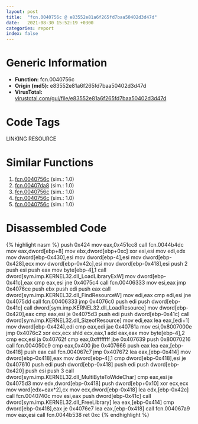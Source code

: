 ```yaml
---
layout: post
title:  "fcn.0040756c @ e83552e81a6f265fd7baa50402d3d47d"
date:   2021-08-30 15:52:19 +0300
categories: report
index: false
---
```


# Generic Information
- **Function:** fcn.0040756c
- **Origin (md5):** e83552e81a6f265fd7baa50402d3d47d
- **VirusTotal:** [virustotal.com/gui/file/e83552e81a6f265fd7baa50402d3d47d][virustotal_ref]

# Code Tags
<span class="tag" id="LINKING">LINKING</span>
<span class="tag" id="RESOURCE">RESOURCE</span>


# Similar Functions

1. [fcn.0040756c][similar_1_ref] (sim.: 1.0)
2. [fcn.00407da8][similar_2_ref] (sim.: 1.0)
3. [fcn.0040756c][similar_3_ref] (sim.: 1.0)
4. [fcn.0040756c][similar_4_ref] (sim.: 1.0)
5. [fcn.0040756c][similar_5_ref] (sim.: 1.0)


# Disassembled Code

{% highlight nasm %}
push 0x424
mov eax,0x451cc8
call fcn.0044b4dc
mov eax,dword[ebp+8]
mov ebx,dword[ebp+0xc]
xor esi,esi
mov edi,edx
mov dword[ebp-0x430],esi
mov dword[ebp-4],esi
mov dword[ebp-0x428],ecx
mov dword[ebp-0x42c],esi
mov dword[ebp-0x418],esi
push 2
push esi
push eax
mov byte[ebp-4],1
call dword[sym.imp.KERNEL32.dll_LoadLibraryExW]
mov dword[ebp-0x41c],eax
cmp eax,esi
jne 0x4075c4
call fcn.00406333
mov esi,eax
jmp 0x4076ce
push ebx
push edi
push eax
call dword[sym.imp.KERNEL32.dll_FindResourceW]
mov edi,eax
cmp edi,esi
jne 0x4075dd
call fcn.00406333
jmp 0x4076c0
push edi
push dword[ebp-0x41c]
call dword[sym.imp.KERNEL32.dll_LoadResource]
mov dword[ebp-0x420],eax
cmp eax,esi
je 0x4075d3
push edi
push dword[ebp-0x41c]
call dword[sym.imp.KERNEL32.dll_SizeofResource]
mov edi,eax
lea eax,[edi+1]
mov dword[ebp-0x424],edi
cmp eax,edi
jae 0x40761a
mov esi,0x8007000e
jmp 0x4076c2
xor ecx,ecx
shld ecx,eax,1
add eax,eax
mov byte[ebp-4],2
cmp ecx,esi
ja 0x40762f
cmp eax,0xffffffff
jbe 0x407639
push 0x80070216
call fcn.004050c9
cmp eax,0x400
jbe 0x407666
push eax
lea eax,[ebp-0x418]
push eax
call fcn.004067c7
jmp 0x407672
lea eax,[ebp-0x414]
mov dword[ebp-0x418],eax
mov dword[ebp-4],1
cmp dword[ebp-0x418],esi
je 0x407610
push edi
push dword[ebp-0x418]
push edi
push dword[ebp-0x420]
push esi
push 3
call dword[sym.imp.KERNEL32.dll_MultiByteToWideChar]
cmp eax,esi
je 0x4075d3
mov edx,dword[ebp-0x418]
push dword[ebp+0x10]
xor ecx,ecx
mov word[edx+eax*2],cx
mov ecx,dword[ebp-0x418]
lea edx,[ebp-0x42c]
call fcn.0040740c
mov esi,eax
push dword[ebp-0x41c]
call dword[sym.imp.KERNEL32.dll_FreeLibrary]
lea eax,[ebp-0x414]
cmp dword[ebp-0x418],eax
je 0x4076e7
lea eax,[ebp-0x418]
call fcn.004067a9
mov eax,esi
call fcn.0044b538
ret 0xc
{% endhighlight %}


[similar_1_ref]: /report/fcn.0040756c@3aa98225e51cbcae2d334c8b6b4ed9fd
[similar_2_ref]: /report/fcn.00407da8@20a93604f17ee6f3c2aa7b1f7a497fcf
[similar_3_ref]: /report/fcn.0040756c@9571c7458fae91969aaed3955e433f49
[similar_4_ref]: /report/fcn.0040756c@c6d5547a6b11db0106596d8a93b709be
[similar_5_ref]: /report/fcn.0040756c@0c9813ad67afad78a02241f0c1f94624
[virustotal_ref]: https://www.virustotal.com/gui/file/e83552e81a6f265fd7baa50402d3d47d